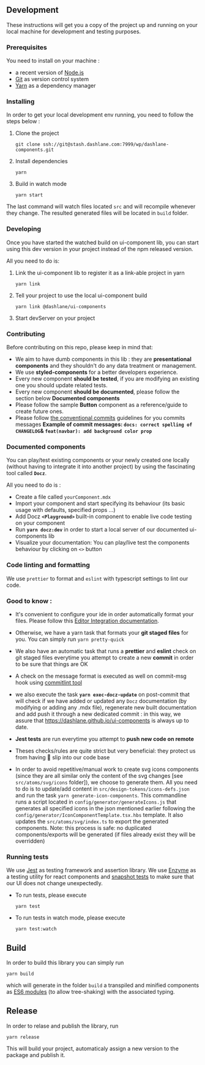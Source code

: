 ## Development

These instructions will get you a copy of the project up and running on your local machine for development and testing purposes.

### Prerequisites

You need to install on your machine :

- a recent version of [Node.js](https://nodejs.org/)
- [Git](https://git-scm.com/book/en/v2/Getting-Started-Installing-Git) as version control system
- [Yarn](https://yarnpkg.com/lang/en/docs/install/#mac-stable) as a dependency manager

### Installing

In order to get your local development env running, you need to follow the steps below :

1. Clone the project

   ```
   git clone ssh://git@stash.dashlane.com:7999/wp/dashlane-components.git
   ```

2. Install dependencies

   ```
   yarn
   ```

3. Build in watch mode

   ```
   yarn start
   ```

The last command will watch files located `src` and will recompile whenever they change. The resulted generated files will be located in `build` folder.

### Developing

Once you have started the watched build on ui-component lib, you can start using this dev version in your project instead of the npm released version.

All you need to do is:

1. Link the ui-component lib to register it as a link-able project in yarn

   ```
   yarn link
   ```

2. Tell your project to use the local ui-component build

   ```
   yarn link @dashlane/ui-components
   ```

3. Start devServer on your project

### Contributing

Before contributing on this repo, please keep in mind that:

- We aim to have dumb components in this lib : they are <strong>presentational components</strong> and they shouldn't do any data treatment or management.
- We use <strong>styled-components</strong> for a better developers experience.
- Every new component <strong>should be tested</strong>, if you are modifying an existing one you should update related tests.
- Every new component <strong>should be documented</strong>, please follow the section below <strong>Documented components</strong>
- Please follow the sample <strong>Button</strong> component as a reference/guide to create future ones.
- Please follow [the conventional commits](https://www.conventionalcommits.org/en/v1.0.0-beta.2/) guidelines for you commits messages <strong>Example of commit messages: `docs: correct spelling of CHANGELOG`& `feat(navbar): add background color prop`</strong>

### Documented components

You can play/test existing components or your newly created one locally (without having to integrate it into another project) by using the fascinating tool called <strong>`Docz`</strong>.

All you need to do is :

- Create a file called `yourComponent.mdx`
- Import your component and start specifying its behaviour (its basic usage with defaults, specified props ...)
- Add Docz <strong> `<Playground>` </strong> built-in component to enable live code testing on your component
- Run <strong>`yarn docz:dev`</strong> in order to start a local server of our documented ui-components lib
- Visualize your documentation: You can play/live test the components behaviour by clicking on `<>` button

### Code linting and formatting

We use `prettier` to format and `eslint` with typescript settings to lint our code.

### Good to know :

- It's convenient to configure your ide in order automatically format your files. Please follow this [Editor Integration documentation](https://prettier.io/docs/en/editors.html).

- Otherwise, we have a yarn task that formats your <strong>git staged files</strong> for you. You can simply run `yarn pretty-quick`

- We also have an automatic task that runs a <strong>prettier</strong> and <strong>eslint</strong> check on git staged files everytime you attempt to create a new <strong>commit</strong> in order to be sure that things are OK

- A check on the message format is executed as well on commit-msg hook using [commitlint tool](https://github.com/conventional-changelog/commitlint)

- we also execute the task <strong>`yarn exec-docz-update`</strong> on post-commit that will check if we have added or updated any `Docz` documentation (by modifying or adding any .mdx file), regenerate new built documentation and add push it through a new dedicated commit : in this way, we assure that https://dashlane.github.io/ui-components is always up to date.

- <strong>Jest tests</strong> are run everytime you attempt to <strong>push new code on remote</strong>

- Theses checks/rules are quite strict but very beneficial: they protect us from having :poop: slip into our code base

- In order to avoid repetitive/manual work to create svg icons components (since they are all similar only the content of the svg changes [see `src/atoms/svg/icons` folder]), we choose to generate them. All you need to do is to update/add content in `src/design-tokens/icons-defs.json` and run the task `yarn generate-icon-components`. This commandline runs a script located in `config/generator/generateIcons.js` that generates all specified icons in the json mentioned earlier following the `config/generator/IconComponentTemplate.tsx.hbs` template. It also updates the `src/atoms/svg/index.ts` to export the generated components. Note: this process is safe: no duplicated components/exports will be generated (if files already exist they will be overridden)

### Running tests

We use [Jest](https://jestjs.io/) as testing framework and assertion library. We use [Enzyme](https://airbnb.io/enzyme/) as a testing utility for react components and [snapshot tests](https://jestjs.io/docs/en/snapshot-testing) to make sure that our UI does not change unexpectedly.

- To run tests, please execute

  ```
  yarn test
  ```

- To run tests in watch mode, please execute

  ```
  yarn test:watch
  ```

## Build

In order to build this library you can simply run

```
yarn build
```

which will generate in the folder `build` a transpiled and minified components as [ES6 modules](https://rollupjs.org/guide/en/#es-module-syntax) (to allow tree-shaking) with the associated typing.

## Release

In order to relase and publish the library, run

```
yarn release
```

This will build your project, automaticaly assign a new version to the package and publish it.
